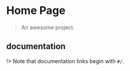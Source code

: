 # Home Page

> An awesome project.

## documentation
!> Note that documentation links begin with `#/`.

